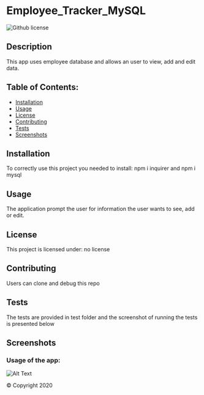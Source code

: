 # Employee_Tracker_MySQL


![Github license](https://img.shields.io/badge/no-license-green.svg)

  ## Description

  This app uses employee  database and allows an user to view, add and edit data.

  
  ## Table of Contents:

  * [Installation](##installation)
  * [Usage](##usage)
  * [License](##license)
  * [Contributing](##contributing)
  * [Tests](##tests)
  * [Screenshots](##screenshots)
  
  ## Installation

  To correctly use this project you needed to install:
  npm i inquirer and npm i mysql

  ## Usage

   The application prompt the user for information the user wants to see, add or edit.

  ## License
  
  This project is licensed under:  no license

  ## Contributing

  Users can clone and debug this repo

  ## Tests

 The tests are provided in test folder and the screenshot of running the tests is presented below

  ## Screenshots

### Usage of the app:
![Alt Text](https://media.giphy.com/media/KHoC4uTHAihQVaRTPV/giphy.gif)


  © Copyright 2020
  
  

